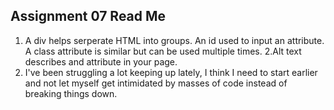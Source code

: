 ## Assignment 07 Read Me

1. A div helps serperate HTML into groups. An id used to input an attribute. A class attribute is similar but can be used multiple times.
2.Alt text describes and attribute in your page.
3. I've been struggling a lot keeping up lately, I think I need to start earlier and not let myself get intimidated by masses of code instead of breaking things down. 
